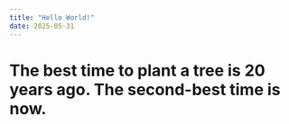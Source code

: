 ```yaml
---
title: "Hello World!"
date: 2025-05-31
---
```

# The best time to plant a tree is 20 years ago. The second-best time is now.
